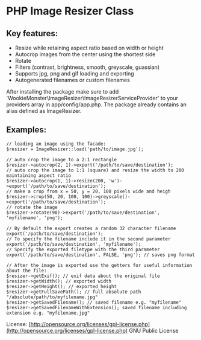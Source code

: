 # PHP Image Resizer Class

## Key features:

* Resize while retaining aspect ratio based on width or height
* Autocrop images from the center using the shortest side
* Rotate
* Filters (contrast, brightness, smooth, greyscale, guassian)
* Supports jpg, png and gif loading and exporting
* Autogenerated filenames or custom filenames

After installing the package make sure to add 'WookieMonster\ImageResizer\ImageResizerServiceProvider' to your providers array in app/config/app.php. The package already contains an alias defined as ImageResizer.

## Examples:

	// loading an image using the facade:
	$resizer = ImageResizer::load('path/to/image.jpg');

	// auto crop the image to a 2:1 rectangle
	$resizer->autocrop(2, 1)->export('/path/to/save/destination');
	// auto crop the image to 1:1 (square) and resize the width to 200 maintaining aspect ratio
	$resizer->autocrop(1, 1)->resize(200, 'w')->export('/path/to/save/destination');
	// make a crop from x = 50, y = 20, 100 pixels wide and heigh
	$resizer->crop(50, 20, 100, 100)->greyscale()->export('/path/to/save/destination');
	// rotate the image
	$resizer->rotate(90)->export('/path/to/save/destination', 'myfilename', 'png');

	// By default the export creates a random 32 character filename
	export('/path/to/save/destination');
	// To specify the filename include it in the second parameter
	export('/path/to/save/destination', 'myfilename');
	// Specify the exported filetype with the third parameter
	export('/path/to/save/destination', FALSE, 'png'); // saves png format

	// After the image is exported use the getters for useful information about the file:
	$resizer->getExif(); // exif data about the original file
	$resizer->getWidth(); // exported width
	$resizer->getHeight(); // exported height
	$resizer->getFullSavePath(); // full absolute path "/absolute/path/to/myfilename.jpg"
	$resizer->getSavedFilename(); // saved filename e.g. "myfilename"
	$resizer->getSavedFilenameWithExtension(); saved filename including extension e.g. "myfilename.jpg"

License: [http://opensource.org/licenses/gpl-license.php](http://opensource.org/licenses/gpl-license.php) GNU Public License